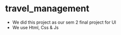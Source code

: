 # travel_management
- We did this project as our sem 2 final project for UI
- We use Html, Css & Js
 
